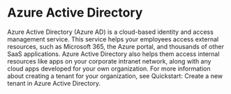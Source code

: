 # Azure Active Directory

Azure Active Directory (Azure AD) is a cloud-based identity and access management service. This service helps your employees access external resources, such as Microsoft 365, the Azure portal, and thousands of other SaaS applications. Azure Active Directory also helps them access internal resources like apps on your corporate intranet network, along with any cloud apps developed for your own organization. For more information about creating a tenant for your organization, see Quickstart: Create a new tenant in Azure Active Directory.
